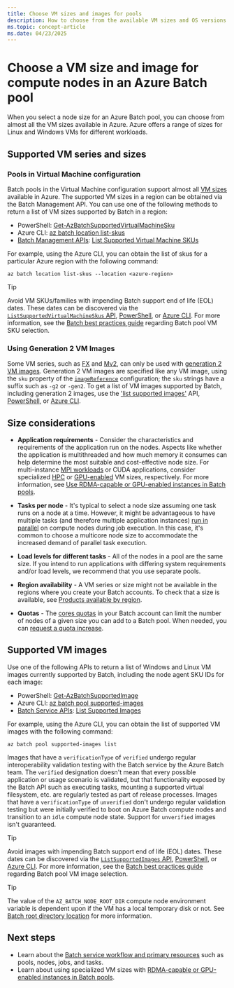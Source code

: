 ```yaml
---
title: Choose VM sizes and images for pools
description: How to choose from the available VM sizes and OS versions for compute nodes in Azure Batch pools
ms.topic: concept-article
ms.date: 04/23/2025
---
```


# Choose a VM size and image for compute nodes in an Azure Batch pool

When you select a node size for an Azure Batch pool, you can choose from almost all the VM sizes available in Azure. Azure offers a range of sizes for Linux and Windows VMs for different workloads.

## Supported VM series and sizes

### Pools in Virtual Machine configuration

Batch pools in the Virtual Machine configuration support almost all [VM sizes](/azure/virtual-machines/sizes) available in Azure.
The supported VM sizes in a region can be obtained via the Batch Management API. You can use one of the following methods to
return a list of VM sizes supported by Batch in a region:

- PowerShell: [Get-AzBatchSupportedVirtualMachineSku](/powershell/module/az.batch/get-azbatchsupportedvirtualmachinesku)
- Azure CLI: [az batch location list-skus](/cli/azure/batch/location#az-batch-location-list-skus)
- [Batch Management APIs](batch-apis-tools.md#batch-management-apis): [List Supported Virtual Machine SKUs](/rest/api/batchmanagement/location/list-supported-virtual-machine-skus)

For example, using the Azure CLI, you can obtain the list of skus for a particular Azure region with the following command:

```azurecli-interactive
az batch location list-skus --location <azure-region>
```

> [!TIP]
> Avoid VM SKUs/families with impending Batch support end of life (EOL) dates. These dates can be discovered
> via the [`ListSupportedVirtualMachineSkus` API](/rest/api/batchmanagement/location/list-supported-virtual-machine-skus),
> [PowerShell](/powershell/module/az.batch/get-azbatchsupportedvirtualmachinesku),
> or [Azure CLI](/cli/azure/batch/location#az-batch-location-list-skus).
> For more information, see the [Batch best practices guide](best-practices.md) regarding Batch pool VM SKU selection.

### Using Generation 2 VM Images

Some VM series, such as [FX](/azure/virtual-machines/fx-series) and [Mv2](/azure/virtual-machines/mv2-series), can only be used
with [generation 2 VM images](/azure/virtual-machines/generation-2). Generation 2 VM images are specified like any VM image,
using the `sku` property of the [`imageReference`](/rest/api/batchservice/pool/add#imagereference) configuration; the `sku`
strings have a suffix such as `-g2` or `-gen2`. To get a list of VM images supported by Batch, including generation 2 images,
use the ['list supported images'](/rest/api/batchservice/account/listsupportedimages) API,
[PowerShell](/powershell/module/az.batch/get-azbatchsupportedimage), or [Azure CLI](/cli/azure/batch/pool/supported-images).

## Size considerations

- **Application requirements** - Consider the characteristics and requirements of the application run on the nodes. Aspects like whether the application is multithreaded and how much memory it consumes can help determine the most suitable and cost-effective node size. For multi-instance [MPI workloads](batch-mpi.md) or CUDA applications, consider specialized [HPC](/azure/virtual-machines/sizes-hpc) or [GPU-enabled](/azure/virtual-machines/sizes-gpu) VM sizes, respectively. For more information, see [Use RDMA-capable or GPU-enabled instances in Batch pools](batch-pool-compute-intensive-sizes.md).

- **Tasks per node** - It's typical to select a node size assuming one task runs on a node at a time. However, it might be advantageous to have multiple tasks (and therefore multiple application instances) [run in parallel](batch-parallel-node-tasks.md) on compute nodes during job execution. In this case, it's common to choose a multicore node size to accommodate the increased demand of parallel task execution.

- **Load levels for different tasks** - All of the nodes in a pool are the same size. If you intend to run applications with differing system requirements and/or load levels, we recommend that you use separate pools.

- **Region availability** - A VM series or size might not be available in the regions where you create your Batch accounts. To check that a size is available, see [Products available by region](https://azure.microsoft.com/regions/services/).

- **Quotas** - The [cores quotas](batch-quota-limit.md#resource-quotas) in your Batch account can limit the number of nodes of a given size you can add to a Batch pool. When needed, you can [request a quota increase](batch-quota-limit.md#increase-a-quota).

## Supported VM images

Use one of the following APIs to return a list of Windows and Linux VM images currently supported by Batch, including the node agent SKU IDs for each image:

- PowerShell: [Get-AzBatchSupportedImage](/powershell/module/az.batch/get-azbatchsupportedimage)
- Azure CLI: [az batch pool supported-images](/cli/azure/batch/pool/supported-images)
- [Batch Service APIs](batch-apis-tools.md#batch-service-apis): [List Supported Images](/rest/api/batchservice/account/listsupportedimages)

For example, using the Azure CLI, you can obtain the list of supported VM images with the following command:

```azurecli-interactive
az batch pool supported-images list
```

Images that have a `verificationType` of `verified` undergo regular interoperability validation testing with the Batch service
by the Azure Batch team. The `verified` designation doesn't mean that every possible application or usage scenario is validated,
but that functionality exposed by the Batch API such as executing tasks, mounting a supported virtual filesystem, etc. are
regularly tested as part of release processes. Images that have a `verificationType` of `unverified` don't undergo regular
validation testing but were initially verified to boot on Azure Batch compute nodes and transition to an `idle` compute
node state. Support for `unverified` images isn't guaranteed.

> [!TIP]
> Avoid images with impending Batch support end of life (EOL) dates. These dates can be discovered via
> the [`ListSupportedImages` API](/rest/api/batchservice/account/listsupportedimages),
> [PowerShell](/powershell/module/az.batch/get-azbatchsupportedimage), or [Azure CLI](/cli/azure/batch/pool/supported-images).
> For more information, see the [Batch best practices guide](best-practices.md) regarding Batch pool VM image selection.

> [!TIP]
> The value of the `AZ_BATCH_NODE_ROOT_DIR` compute node environment variable is dependent upon if the VM has a local temporary disk or not. See [Batch root directory location](files-and-directories.md#batch-root-directory-location) for more information.

## Next steps

- Learn about the [Batch service workflow and primary resources](batch-service-workflow-features.md) such as pools, nodes, jobs, and tasks.
- Learn about using specialized VM sizes with [RDMA-capable or GPU-enabled instances in Batch pools](batch-pool-compute-intensive-sizes.md).
